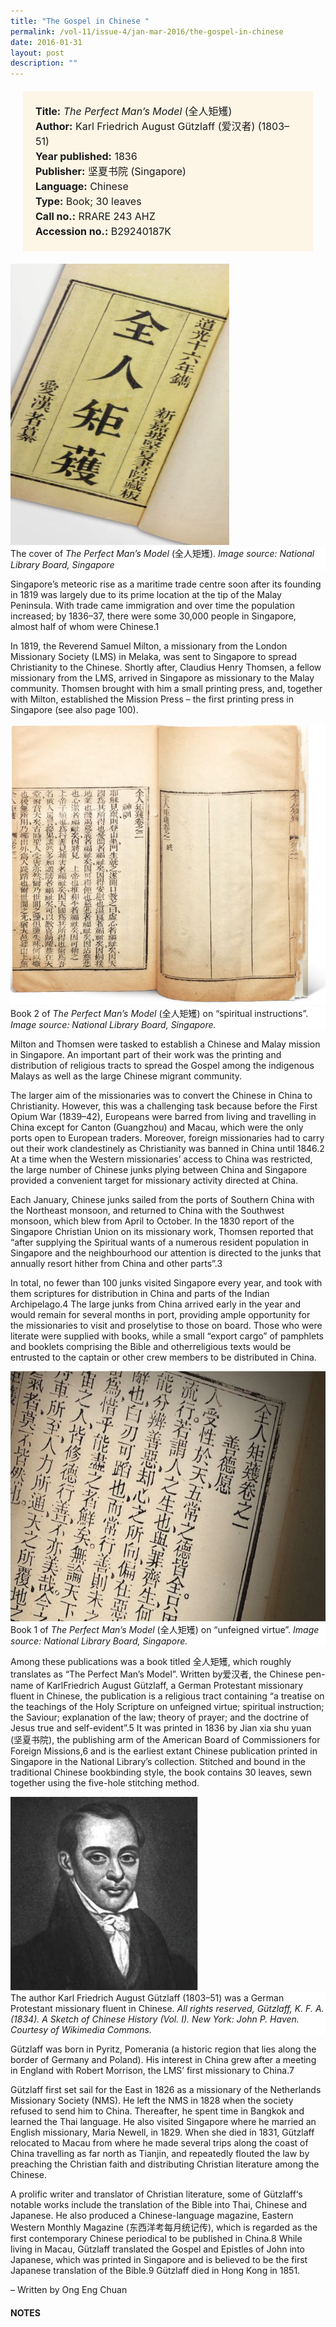 ```yaml
---
title: "The Gospel in Chinese "
permalink: /vol-11/issue-4/jan-mar-2016/the-gospel-in-chinese
date: 2016-01-31
layout: post
description: ""
---
```

<span style="background-colour: #fdf5e6; padding: 20px; margin: 20px; background:#fdf5e6; display:block; font-size:1rem; line-height:1.5rem;"> 
	<b>Title:</b> <i>The Perfect Man’s Model</i> (全人矩矱)<br>
<b>Author:</b> Karl Friedrich August Gützlaff (爱汉者) (1803–51)<br>
<b>Year published:</b> 1836<br>
<b>Publisher:</b> 坚夏书院 (Singapore)<br>
<b>Language:</b> Chinese<br>
<b>Type:</b> Book; 30 leaves<br>
<b>Call no.:</b> RRARE 243 AHZ<br>
<b>Accession no.:</b> B29240187K
</span>

<img style="width: 350px; height: 450px;" src="/images/vol-11-issue-4/the-gospel-in-chinese/C1.JPG">
<div style="background-color: white;"> The cover of <i>The Perfect Man’s Model</i> (全人矩矱). <i>Image source: National Library Board, Singapore</i></div>

Singapore’s meteoric rise as a maritime trade centre soon after its founding in 1819 was largely due to its prime location at the tip of the Malay Peninsula. With trade came immigration and over time the population 
increased; by 1836–37, there were some 30,000 people in Singapore, almost half of whom were Chinese.1

In 1819, the Reverend Samuel Milton, a missionary from the London Missionary Society (LMS) in Melaka, was sent to Singapore to spread Christianity to the Chinese. 
Shortly after, Claudius Henry Thomsen, a fellow missionary from the LMS, arrived in Singapore as missionary to the Malay community. Thomsen brought with him a small printing press, and, together with Milton, established the Mission Press – the first printing press in Singapore (see also page 100).

<img style="width: 650px; height: 450px;" src="/images/vol-11-issue-4/the-gospel-in-chinese/C2.JPG">
<div style="background-color: white;"> Book 2 of <i>The Perfect Man’s Model</i> (全人矩矱) on “spiritual instructions”. <i>Image source: National Library Board, Singapore.</i></div>

Milton and Thomsen were tasked to establish a Chinese and Malay mission in Singapore. An important part of their work was the printing and distribution of religious tracts to spread the Gospel among the indigenous Malays as well as the large Chinese migrant community.

The larger aim of the missionaries was to convert the Chinese in China to Christianity. However, this was a challenging task because before the First Opium War 
(1839–42), Europeans were barred from living and travelling in China except for Canton (Guangzhou) and Macau, which were the only ports open to European traders. Moreover, foreign missionaries had to carry out their work clandestinely as Christianity was banned in China until 1846.2 At a time when the Western missionaries’ access to China was restricted, the large number of Chinese junks plying between China and Singapore provided a convenient target for missionary activity directed at China.

Each January, Chinese junks sailed from the ports of Southern China with the Northeast monsoon, and returned to China with the Southwest monsoon, which blew from April to October. In the 1830 report of the Singapore Christian Union on its missionary work, Thomsen reported that “after supplying the Spiritual wants of a numerous resident population in Singapore and the neighbourhood our attention is directed to the junks that annually resort hither from China and other parts”.3

In total, no fewer than 100 junks visited Singapore every year, and took with them scriptures for distribution in China and parts of the Indian Archipelago.4 The large 
junks from China arrived early in the year and would remain for several months in port, providing ample opportunity for the missionaries to visit and proselytise to those on board. Those who were literate were supplied with books, while a small “export cargo” of pamphlets and booklets comprising the Bible and otherreligious texts would be entrusted to the captain or other crew members to be distributed in China.

<img style="width: 650px; height: 400px;" src="/images/vol-11-issue-4/the-gospel-in-chinese/C4.JPG">
<div style="background-color: white;">Book 1 of <i>The Perfect Man’s Model</i> (全人矩矱) on “unfeigned virtue”. <i>Image source: National Library Board, Singapore.</i></div>

Among these publications was a book titled 全人矩矱, which roughly translates as “The Perfect Man’s Model”. Written by爱汉者, the Chinese pen-name of KarlFriedrich August Gützlaff, a German Protestant missionary fluent in Chinese, the publication is a religious tract containing “a treatise on the teachings of the Holy Scripture on unfeigned virtue; spiritual instruction; the Saviour; explanation of the law; theory of prayer; and the doctrine of Jesus true and self-evident”.5 It was printed in 1836 by Jian xia shu yuan (坚夏书院), the publishing arm of the American Board of Commissioners for Foreign Missions,6
and is the earliest extant Chinese publication printed in Singapore in the National Library’s collection. Stitched and bound in the traditional Chinese bookbinding style, the book contains 30 leaves, sewn together using the five-hole stitching method.

<img style="width: 300px; height: 310px;" src="/images/vol-11-issue-4/the-gospel-in-chinese/C3.JPG">
<div style="background-color: white;">  The author Karl Friedrich August Gützlaff (1803–51) was a German Protestant missionary fluent in Chinese. <i>All rights reserved, Gützlaff, K. F. A. (1834). A Sketch of Chinese History (Vol. I). New York: John P. Haven. Courtesy of 
Wikimedia Commons.</i></div>

Gützlaff was born in Pyritz, Pomerania (a historic region that lies along the border of Germany and Poland). His interest in China grew after a meeting in England with Robert Morrison, the LMS’ first missionary to China.7

Gützlaff first set sail for the East in 1826 as a missionary of the Netherlands Missionary Society (NMS). He left the NMS in 1828 when the society refused to send him to China. Thereafter, he spent time in Bangkok and learned the Thai language. He also visited Singapore where he married an English missionary, Maria Newell, in 1829. When she died in 1831, Gützlaff relocated to Macau from where he made several trips along the coast of China travelling as far north as Tianjin, and repeatedly flouted the law by preaching the Christian faith and distributing Christian literature among the Chinese.

A prolific writer and translator of Christian literature, some of Gützlaff‘s notable works include the translation of the Bible into Thai, Chinese and Japanese. He also produced a Chinese-language magazine, Eastern Western Monthly Magazine (东西洋考每月统记传), which is regarded as the first contemporary Chinese periodical to be published in China.8 While living in Macau, Gützlaff translated the Gospel and Epistles of John into Japanese, which was printed in Singapore and is believed to be the first Japanese translation of the 
Bible.9 Gützlaff died in Hong Kong in 1851. 

– Written by Ong Eng Chuan

#### **NOTES**
[^1]:Newbold, T. J. (1839). Political and statistical account of the British settlements in the Straits of Malacca, viz. Pinang, Malacca, and Singapore: With a history of the Malayan states on the peninsula of Malacca (Vol.1, p. 284).  London: J. Murray. Microfilm: NL 5141
[^2]:Fairbank, J. K., & Goldman, M. (2006). China: A new history (p. 195, 222). Cambridge, Mass: Belknap Press of Harvard University Press. Call no.: R 951 FAI 
[^3]:Singapore Christian Union. (1830). The Report of the Singapore Christian Union (pp. 10–11).  Singapore: The Mission press. Microfilm: NL 30804
[^4]:Singapore Christian Union, 1830, p. 16.
[^5]:Wylie, A. (1867). Memorials of Protestant Missionaries to the Chinese: Giving a list of theirpublications, and obituary notices of the deceased … Shanghai: American Presbyterian Mission Press. Retrieved from Internet Archive website.
[^6]:In 1834, Claudius Henry Thomsen sold the Mission Press to the American Board of Commissioners for Foreign Missions in a dubious deal, see page 101.
[^7]:Bliss, E. M., Jackson, S. M., & Gilmore, G. W. (Eds.). (2002). The encyclopaedia of missions: Descriptive, historical, biographical, statistical (Vol. 1, p. 404). London: Ganesha Pub.; Tokyo: Edition Synapse. Call no.: R q266.003 ENC
[^8]:Zhang, X. T. (2007). The origins of the modern Chinese press: The influence of the Protestant missionary press in late Qing China (p. 39). New York: Routledge. Call no.: R 079.51 ZHA
[^9]:Bliss, Jackson & Gilmore, 2002, p. 501. 
